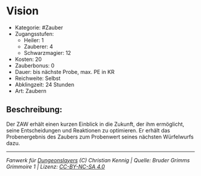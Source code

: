 # Vision  
- Kategorie: #Zauber  
- Zugangsstufen:  
  - Heiler: 1  
  - Zauberer: 4  
  - Schwarzmagier: 12  
- Kosten: 20  
- Zauberbonus: 0  
- Dauer: bis nächste Probe, max. PE in KR  
- Reichweite: Selbst  
- Abklingzeit: 24 Stunden  
- Art: Zaubern     

## Beschreibung:
Der ZAW erhält einen kurzen Einblick in die Zukunft, der ihm ermöglicht, seine Entscheidungen und Reaktionen zu optimieren. Er erhält das Probenergebnis des Zaubers zum Probenwert seines nächsten Würfelwurfs dazu.


___
*Fanwerk für [Dungeonslayers](https://www.dungeonslayers.net/) (C) Christian Kennig | Quelle: Bruder Grimms Grimmoire 1 | Lizenz: [CC-BY-NC-SA 4.0](https://creativecommons.org/licenses/by-nc-sa/4.0/deed.de)*